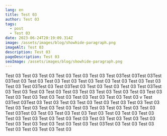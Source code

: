 ```yaml
---
lang: en
title: Test 03
author: Test 03
tags:
  - post
  - Test 03
date: 2023-06-24T20:19:09.314Z
image: /assets/images/blog/showhide-paragraph.png
imageAlt: Test 03
description: Test 03
pageDescription: Test 03
seoImage: /assets/images/blog/showhide-paragraph.png
---
```

Test 03 Test 03 Test 03 Test 03 Test 03 Test 03 Test 03Test 03Test 03Test 03Test 03 Test 03 Test 03 Test 03 Test 03 Test 03 Test 03 Test 03 Test 03 Test 03 Test 03Test 03 Test 03Test 03 Test 03 Test 03 Test 03 Test 03Test 03 Test 03 Test 03 Test 03 Test 03 Test 03 Test 03 Test 03 Test 03 Test 03 Test 03 Test 03 Test 03 Test 03 Test 03 Test 03 Test 03 Test 03 v Test 03Test 03Test 03 Test 03 Test 03 Test 03 Test 03 Test 03 Test 03 Test 03 Test 03 Test 03 Test 03 Test 03 Test 03 Test 03 Test 03 Test 03 Test 03 Test 03Test 03 Test 03 Test 03 Test 03 Test 03 Test 03 Test 03 Test 03 Test 03 Test 03 Test 03 Test 03 Test 03 Test 03 Test 03 Test 03 Test 03 Test 03 Test 03 Test 03 Test 03 Test 03 Test 03Test 03 Test 03 Test 03 Test 03 Test 03 Test 03 Test 03